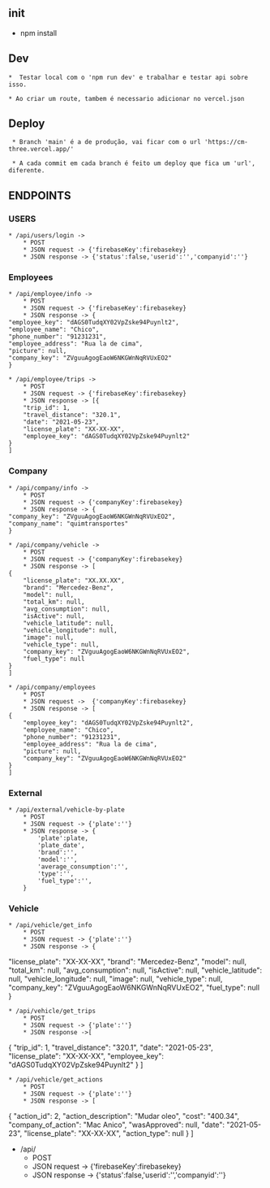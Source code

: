 ## init
* npm install


## Dev
    *  Testar local com o 'npm run dev' e trabalhar e testar api sobre isso.

    * Ao criar um route, tambem é necessario adicionar no vercel.json
## Deploy
     * Branch 'main' é a de produção, vai ficar com o url 'https://cm-three.vercel.app/'

     * A cada commit em cada branch é feito um deploy que fica um 'url', diferente.


## ENDPOINTS
### USERS
    * /api/users/login ->
        * POST
        * JSON request -> {'firebaseKey':firebasekey}
        * JSON response -> {'status':false,'userid':'','companyid':''}
### Employees
    * /api/employee/info -> 
        * POST
        * JSON request -> {'firebaseKey':firebasekey}
        * JSON response -> {
    "employee_key": "dAGS0TudqXY02VpZske94Puynlt2",
    "employee_name": "Chico",
    "phone_number": "91231231",
    "employee_address": "Rua la de cima",
    "picture": null,
    "company_key": "ZVguuAgogEaoW6NKGWnNqRVUxEO2"
    }

    * /api/employee/trips -> 
        * POST
        * JSON request -> {'firebaseKey':firebasekey}
        * JSON response -> [{
        "trip_id": 1,
        "travel_distance": "320.1",
        "date": "2021-05-23",
        "license_plate": "XX-XX-XX",
        "employee_key": "dAGS0TudqXY02VpZske94Puynlt2"
    }
    ]

### Company

    * /api/company/info ->
        * POST
        * JSON request -> {'companyKey':firebasekey}
        * JSON response -> {
    "company_key": "ZVguuAgogEaoW6NKGWnNqRVUxEO2",
    "company_name": "quimtransportes"
    }

    * /api/company/vehicle ->
        * POST
        * JSON request -> {'companyKey':firebasekey}
        * JSON response -> [
    {
        "license_plate": "XX.XX.XX",
        "brand": "Mercedez-Benz",
        "model": null,
        "total_km": null,
        "avg_consumption": null,
        "isActive": null,
        "vehicle_latitude": null,
        "vehicle_longitude": null,
        "image": null,
        "vehicle_type": null,
        "company_key": "ZVguuAgogEaoW6NKGWnNqRVUxEO2",
        "fuel_type": null
    }
    ]

    * /api/company/employees
        * POST
        * JSON request ->  {'companyKey':firebasekey}
        * JSON response -> [
    {
        "employee_key": "dAGS0TudqXY02VpZske94Puynlt2",
        "employee_name": "Chico",
        "phone_number": "91231231",
        "employee_address": "Rua la de cima",
        "picture": null,
        "company_key": "ZVguuAgogEaoW6NKGWnNqRVUxEO2"
    }
    ]
### External

    * /api/external/vehicle-by-plate
        * POST
        * JSON request -> {'plate':''}
        * JSON response -> {
            'plate':plate,
            'plate_date',
            'brand':'',
            'model':'',
            'average_consumption':'',
            'type':'',
            'fuel_type':'',
        }

### Vehicle

    * /api/vehicle/get_info
        * POST
        * JSON request -> {'plate':''}
        * JSON response -> {
  "license_plate": "XX-XX-XX",
  "brand": "Mercedez-Benz",
  "model": null,
  "total_km": null,
  "avg_consumption": null,
  "isActive": null,
  "vehicle_latitude": null,
  "vehicle_longitude": null,
  "image": null,
  "vehicle_type": null,
  "company_key": "ZVguuAgogEaoW6NKGWnNqRVUxEO2",
  "fuel_type": null
}

    * /api/vehicle/get_trips
        * POST
        * JSON request -> {'plate':''}
        * JSON response ->[
  {
    "trip_id": 1,
    "travel_distance": "320.1",
    "date": "2021-05-23",
    "license_plate": "XX-XX-XX",
    "employee_key": "dAGS0TudqXY02VpZske94Puynlt2"
  }
]

    * /api/vehicle/get_actions
        * POST
        * JSON request -> {'plate':''}
        * JSON response -> [
  {
    "action_id": 2,
    "action_description": "Mudar oleo",
    "cost": "400.34",
    "company_of_action": "Mac Anico",
    "wasApproved": null,
    "date": "2021-05-23",
    "license_plate": "XX-XX-XX",
    "action_type": null
  }
]


* /api/
    * POST
    * JSON request -> {'firebaseKey':firebasekey}
    * JSON response -> {'status':false,'userid':'','companyid':''}